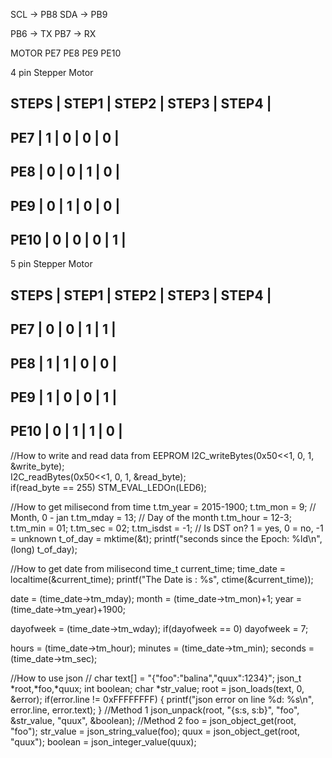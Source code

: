 SCL -> PB8
SDA -> PB9

PB6 -> TX
PB7 -> RX


MOTOR
PE7
PE8
PE9
PE10

4 pin Stepper Motor

STEPS | STEP1 | STEP2 | STEP3 | STEP4 |
---------------------------------------
PE7   |   1   |   0   |   0   |   0   |
---------------------------------------
PE8   |   0   |   0   |   1   |   0   |
---------------------------------------
PE9   |   0   |   1   |   0   |   0   |
---------------------------------------
PE10  |   0   |   0   |   0   |   1   |
---------------------------------------

5 pin Stepper Motor

STEPS | STEP1 | STEP2 | STEP3 | STEP4 |
---------------------------------------
PE7   |   0   |   0   |   1   |   1   |
---------------------------------------
PE8   |   1   |   1   |   0   |   0   |
---------------------------------------
PE9   |   1   |   0   |   0   |   1   |
---------------------------------------
PE10  |   0   |   1   |   1   |   0   |
---------------------------------------

//How to write and read data from EEPROM
I2C_writeBytes(0x50<<1, 0, 1, &write_byte);		
I2C_readBytes(0x50<<1, 0, 1, &read_byte);	
if(read_byte == 255)
  STM_EVAL_LEDOn(LED6);
	
//How to get milisecond from time
t.tm_year = 2015-1900;
t.tm_mon = 9;           // Month, 0 - jan
t.tm_mday = 13;          // Day of the month
t.tm_hour = 12-3;     
t.tm_min = 01;
t.tm_sec = 02;
t.tm_isdst = -1;        // Is DST on? 1 = yes, 0 = no, -1 = unknown
t_of_day = mktime(&t);
printf("seconds since the Epoch: %ld\n", (long) t_of_day);

//How to get date from milisecond
time_t current_time;
time_date = localtime(&current_time);
printf("The Date is : %s", ctime(&current_time));
				
date = (time_date->tm_mday);
month = (time_date->tm_mon)+1;
year = (time_date->tm_year)+1900;
				
dayofweek = (time_date->tm_wday);
if(dayofweek == 0)
	dayofweek = 7;
				
hours = (time_date->tm_hour);
minutes = (time_date->tm_min);
seconds = (time_date->tm_sec);

//How to use json //
char text[] = "{\"foo\":\"balina\",\"quux\":1234}";
json_t *root,*foo,*quux;
int boolean;
char *str_value;
root = json_loads(text, 0, &error);
if(error.line != 0xFFFFFFFF) {
  printf("json error on line %d: %s\n", error.line, error.text);
}
//Method 1 
json_unpack(root, "{s:s, s:b}", "foo", &str_value, "quux", &boolean);
//Method 2 
foo = json_object_get(root, "foo");
str_value = json_string_value(foo);
quux = json_object_get(root, "quux");
boolean = json_integer_value(quux);
